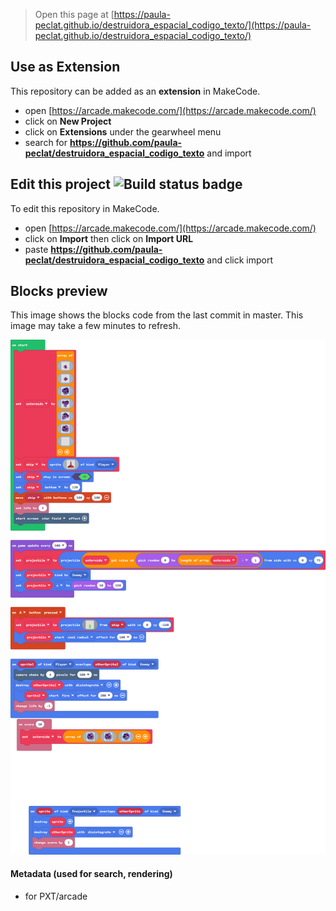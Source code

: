  


> Open this page at [https://paula-peclat.github.io/destruidora_espacial_codigo_texto/](https://paula-peclat.github.io/destruidora_espacial_codigo_texto/)

## Use as Extension

This repository can be added as an **extension** in MakeCode.

* open [https://arcade.makecode.com/](https://arcade.makecode.com/)
* click on **New Project**
* click on **Extensions** under the gearwheel menu
* search for **https://github.com/paula-peclat/destruidora_espacial_codigo_texto** and import

## Edit this project ![Build status badge](https://github.com/paula-peclat/destruidora_espacial_codigo_texto/workflows/MakeCode/badge.svg)

To edit this repository in MakeCode.

* open [https://arcade.makecode.com/](https://arcade.makecode.com/)
* click on **Import** then click on **Import URL**
* paste **https://github.com/paula-peclat/destruidora_espacial_codigo_texto** and click import

## Blocks preview

This image shows the blocks code from the last commit in master.
This image may take a few minutes to refresh.

![A rendered view of the blocks](https://github.com/paula-peclat/destruidora_espacial_codigo_texto/raw/master/.github/makecode/blocks.png)

#### Metadata (used for search, rendering)

* for PXT/arcade
<script src="https://makecode.com/gh-pages-embed.js"></script><script>makeCodeRender("{{ site.makecode.home_url }}", "{{ site.github.owner_name }}/{{ site.github.repository_name }}");</script>
